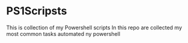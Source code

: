# PS1Scripsts
This is collection of my Powershell scripts
In this repo are collected my most common tasks automated ny powershell 
